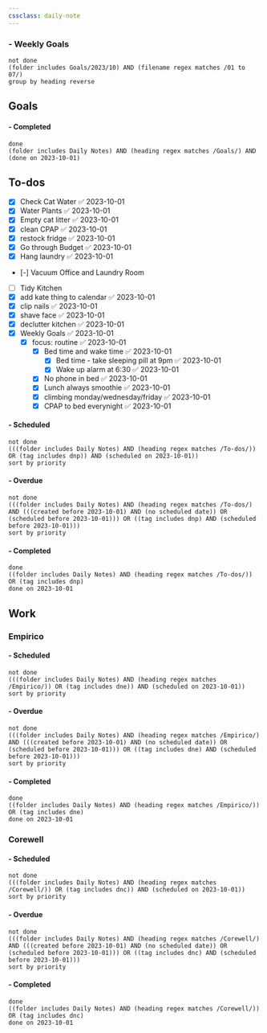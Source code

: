 ```yaml
---
cssclass: daily-note
---
```

### - Weekly Goals
```tasks
not done
(folder includes Goals/2023/10) AND (filename regex matches /01 to 07/)
group by heading reverse
```
## Goals

#### - Completed
```tasks
done
(folder includes Daily Notes) AND (heading regex matches /Goals/) AND (done on 2023-10-01)
```
## To-dos
- [x] Check Cat Water ✅ 2023-10-01
- [x] Water Plants ✅ 2023-10-01
- [x] Empty cat litter ✅ 2023-10-01
- [x] clean CPAP ✅ 2023-10-01
- [x] restock fridge ✅ 2023-10-01
- [x] Go through Budget ✅ 2023-10-01
- [x] Hang laundry ✅ 2023-10-01
- [-] Vacuum Office and Laundry Room
- [ ] Tidy Kitchen
- [x] add kate thing to calendar ✅ 2023-10-01
- [x] clip nails ✅ 2023-10-01
- [x] shave face ✅ 2023-10-01
- [x] declutter kitchen ✅ 2023-10-01
- [x] Weekly Goals ✅ 2023-10-01
	- [x] focus: routine ✅ 2023-10-01
		- [x] Bed time and wake time ✅ 2023-10-01
			- [x] Bed time - take sleeping pill at 9pm ✅ 2023-10-01
			- [x] Wake up alarm at 6:30 ✅ 2023-10-01
		- [x] No phone in bed ✅ 2023-10-01
		- [x] Lunch always smoothie ✅ 2023-10-01
		- [x] climbing monday/wednesday/friday ✅ 2023-10-01
		- [x] CPAP to bed everynight ✅ 2023-10-01

#### - Scheduled
```tasks
not done
(((folder includes Daily Notes) AND (heading regex matches /To-dos/)) OR (tag includes dnp)) AND (scheduled on 2023-10-01))
sort by priority
```
#### - Overdue
```tasks
not done
(((folder includes Daily Notes) AND (heading regex matches /To-dos/) AND (((created before 2023-10-01) AND (no scheduled date)) OR (scheduled before 2023-10-01))) OR ((tag includes dnp) AND (scheduled before 2023-10-01)))
sort by priority
```
#### - Completed
```tasks
done
((folder includes Daily Notes) AND (heading regex matches /To-dos/)) OR (tag includes dnp)
done on 2023-10-01
```
## Work
### Empirico

#### - Scheduled
```tasks
not done
(((folder includes Daily Notes) AND (heading regex matches /Empirico/)) OR (tag includes dne)) AND (scheduled on 2023-10-01))
sort by priority
```
#### - Overdue
```tasks
not done
(((folder includes Daily Notes) AND (heading regex matches /Empirico/) AND (((created before 2023-10-01) AND (no scheduled date)) OR (scheduled before 2023-10-01))) OR ((tag includes dne) AND (scheduled before 2023-10-01)))
sort by priority
```
#### - Completed
```tasks
done
((folder includes Daily Notes) AND (heading regex matches /Empirico/)) OR (tag includes dne)
done on 2023-10-01
```

### Corewell
#### - Scheduled
```tasks
not done
(((folder includes Daily Notes) AND (heading regex matches /Corewell/)) OR (tag includes dnc)) AND (scheduled on 2023-10-01))
sort by priority
```
#### - Overdue
```tasks
not done
(((folder includes Daily Notes) AND (heading regex matches /Corewell/) AND (((created before 2023-10-01) AND (no scheduled date)) OR (scheduled before 2023-10-01))) OR ((tag includes dnc) AND (scheduled before 2023-10-01)))
sort by priority
```
#### - Completed
```tasks
done
((folder includes Daily Notes) AND (heading regex matches /Corewell/)) OR (tag includes dnc)
done on 2023-10-01
```
